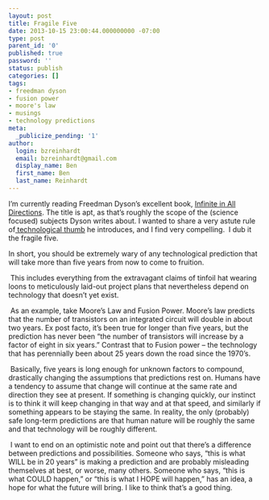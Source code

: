 ```yaml
---
layout: post
title: Fragile Five
date: 2013-10-15 23:00:44.000000000 -07:00
type: post
parent_id: '0'
published: true
password: ''
status: publish
categories: []
tags:
- freedman dyson
- fusion power
- moore's law
- musings
- technology predictions
meta:
  _publicize_pending: '1'
author:
  login: bzreinhardt
  email: bzreinhardt@gmail.com
  display_name: Ben
  first_name: Ben
  last_name: Reinhardt
---
```

<p>I’m currently reading Freedman Dyson’s excellent book, <a href="http://www.amazon.com/Infinite-All-Directions-Lectures-April--November/dp/0060728892/ref=sr_1_1?ie=UTF8&amp;qid=1381892163&amp;sr=8-1&amp;keywords=infinite+in+all+directions" target="_blank">Infinite in All Directions</a>. The title is apt, as that’s roughly the scope of the (science focused) subjects Dyson writes about. I wanted to share a very astute rule of<a href="http://thumbs.dreamstime.com/z/slim-robot-arm-thumb-up-6145001.jpg" target="_blank"> technological thumb</a> he introduces, and I find very compelling.  I dub it the fragile five.</p>
<p>In short, you should be extremely wary of any technological prediction that will take more than five years from now to come to fruition.</p>
<p> This includes everything from the extravagant claims of tinfoil hat wearing loons to meticulously laid-out project plans that nevertheless depend on technology that doesn’t yet exist.</p>
<p> As an example, take Moore’s Law and Fusion Power. Moore’s law predicts that the number of transistors on an integrated circuit will double in about two years. Ex post facto, it’s been true for longer than five years, but the prediction has never been “the number of transistors will increase by a factor of eight in six years.” Contrast that to Fusion power – the technology that has perennially been about 25 years down the road since the 1970’s.</p>
<p> Basically, five years is long enough for unknown factors to compound, drastically changing the assumptions that predictions rest on. Humans have a tendency to assume that change will continue at the same rate and direction they see at present. If something is changing quickly, our instinct is to think it will keep changing in that way and at that speed, and similarly if something appears to be staying the same. In reality, the only (probably) safe long-term predictions are that human nature will be roughly the same and that technology will be roughly different.</p>
<p> I want to end on an optimistic note and point out that there’s a difference between predictions and possibilities. Someone who says, “this is what WILL be in 20 years” is making a prediction and are probably misleading themselves at best, or worse, many others. Someone who says, “this is what COULD happen,” or “this is what I HOPE will happen,” has an idea, a hope for what the future will bring. I like to think that’s a good thing. </p>
